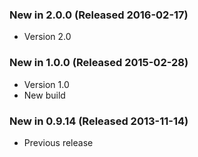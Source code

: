 ### New in 2.0.0 (Released 2016-02-17)
* Version 2.0

### New in 1.0.0 (Released 2015-02-28)
* Version 1.0
* New build

### New in 0.9.14 (Released 2013-11-14)
* Previous release
